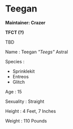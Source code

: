 # Teegan

<tldr>

**Maintainer: Crazer**

**TFCT (?)**

TBD
</tldr>

<tabs>
<tab id="information" title="General Information">

Name
: Teegan *"Teegs"* Astral

Species
:
* Sprinklekit
* Entreos
* Glitch

Age
: 15

Sexuality
: Straight

Height
: 4 Feet, 7 Inches

Weight
: 110 Pounds

</tab>
</tabs>